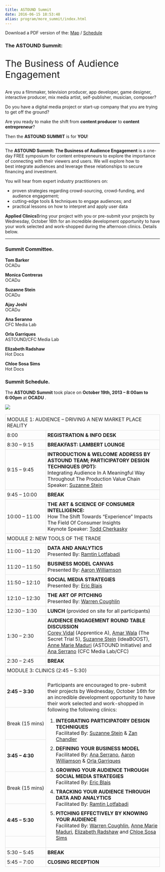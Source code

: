```yaml
---
title: ASTOUND Summit
date: 2016-06-15 18:53:48
alias: program/more_summit/index.html
---
```

<div id="subCarousel" class="carousel slide cover"><div class="carousel-inner"><div class="item active" style="background-image:url(/css/images/carousel-03.jpg); background-position:center 40%;"></div></div></div><div class="container"><div class="moretemplate"><div class="alert alert-info text-center">Download a PDF version of the: <a href="/css/images/summit-map.pdf" class="btn btn-success"><i class="icon-map-marker icon-white"></i> Map</a> / <a href="/css/images/summit-schedule.pdf" class="btn btn-success"><i class="icon-list-alt icon-white"></i> Schedule</a></div></div><div class="container"><div class="moretemplate"><div class="row-fluid"><div class="span6"><div class="padright"><h3 class="featurette-heading">The ASTOUND Summit:</h3><p class="lead" style="font-size:30px">The Business of Audience Engagement</p><p>Are you a filmmaker, television producer, app developer, game designer, interactive producer, mix media artist, self-publisher, musician, composer? </p><p>Do you have a digital media project or start-up company that you are trying to get off the ground?</p><p>Are you ready to make the shift from <strong>content producer</strong> to <strong>content entrepreneur</strong>?  </p><p>Then the <strong>ASTOUND SUMMIT</strong> is for <strong>YOU</strong>!</p><hr /><p>The&nbsp;<strong>ASTOUND&nbsp;Summit: The Business of Audience Engagement</strong>&nbsp;is a one-day FREE symposium&nbsp;for content entrepreneurs to explore the importance of connecting with their viewers and users. We will explore how to best&nbsp;integrate audiences and leverage these relationships to secure financing and investment.</p><p>You will hear from expert industry practitioners on:</p><ul><li>proven strategies regarding crowd-sourcing, crowd-funding, and audience engagement; </li><li>cutting-edge tools &amp; techniques to engage audiences; and</li><li>practical lessons on how to interpret and apply user data </li></ul><p><strong>Applied Clinics</strong>Bring your project with you or pre-submit your projects by Wednesday, October 16th for an incredible development opportunity to have your work selected and work-shopped during the afternoon clinics. Details below. </p><hr /><h3 class="featurette-heading">Summit Committee.</h3>        <div class="row-fluid"><div class="span6 salcomm"><div class="pplface"></div><p class="info"><strong> Tom Barker</strong><br />OCADu<br /></p><div class="pplface"></div><p class="info"><strong> Monica Contreras</strong><br />OCADu<br /></p><div class="pplface"></div><p class="info"><strong> Suzanne Stein</strong><br />OCADu<br /></p><div class="pplface"></div><p class="info"><strong> Ajay Joshi</strong><br />OCADu<br /></p></div><div class="span6 salcomm"><div class="pplface"></div><p class="info"><strong> Ana Seranno</strong><br />CFC Media Lab<br /></p><div class="pplface"></div><p class="info"><strong> Orla Garriques</strong><br />ASTOUND/CFC Media Lab<br /></p><div class="pplface"></div><p class="info"><strong> Elizabeth Radshaw</strong><br />Hot Docs<br /></p><div class="pplface"></div><p class="info"><strong> Chloe Sosa Sims</strong><br />Hot Docs<br /></p></div></div></div></div><div class="span6"><div class="padright"><h3 class="featurette-heading muted">Summit Schedule.</h3><p>The&nbsp;<strong>ASTOUND&nbsp;Summit</strong>&nbsp;took place&nbsp;on <strong>October 19th, 2013 &#8211; 8:00am to 6:00pm</strong>&nbsp;at&nbsp;<strong>OCADU&nbsp;</strong>.</p><style>.agenda th, .agenda td {border: solid 1px #ddd;padding: 5px;}.agenda p.lead {margin: 0 !important;}.agenda .nowrap {white-space: nowrap;}.agenda li {margin-bottom: 10px;}</style><img src="/css/images/astoundsummit.jpg"><table class="agenda"><tbody><tr><td colspan="2"><p class="lead">MODULE 1: AUDIENCE &#8211; DRIVING A NEW MARKET PLACE REALITY</p></td></tr><tr><td class="nowrap">8:00</td><td><strong>REGISTRATION &amp; INFO DESK</strong></td></tr><tr></tr><tr><td class="nowrap">8:30 &#8211; 9:15</td><td><strong>BREAKFAST: LAMBERT LOUNGE</strong></td></tr><tr><td class="nowrap">9:15 &#8211; 9:45</td><td><strong>INTRODUCTION &amp; WELCOME ADDRESS BY ASTOUND TEAM; PARTICIPATORY DESIGN TECHNIQUES (PDT): <br /></strong>Integrating Audience In A Meaningful Way Throughout The Production Value Chain <br />Speaker: <a href="./bio/#stein">Suzanne Stein</a></td></tr><tr><td class="nowrap">9:45 &#8211; 10:00</td><td><strong>BREAK</strong></td></tr><tr><td class="nowrap">10:00 &#8211; 11:00</td><td><strong>THE ART &amp; SCIENCE OF CONSUMER INTELLIGENCE: </strong><br />How The Shift Towards &#8220;Experience&#8221; Impacts The Field Of Consumer Insights<br />Keynote Speaker: <a href="./bio/#toddcherkasky">Todd Cherkasky</a></td></tr><tr><td colspan="2"><p class="lead">MODULE 2: NEW TOOLS OF THE TRADE</p></td></tr><tr><td class="nowrap">11:00 &#8211; 11:20</td><td><strong>DATA AND ANALYTICS</strong><br />Presented By: <a href="./bio/#ramtinlotfabadi">Ramtin Lotfabadi</a></td></tr><tr><td class="nowrap">11:20 &#8211; 11:50</td><td><strong>BUSINESS MODEL CANVAS</strong><br />Presented By: <a href="./bio/#aaronwilliamson">Aaron Williamson</a></td></tr><tr><td class="nowrap">11:50 &#8211; 12:10</td><td><strong>SOCIAL MEDIA STRATEGIES</strong><br />Presented By: <a href="./bio/#ericleoblais">Eric Blais</a></td></tr><tr><td class="nowrap">12:10 &#8211; 12:30</td><td><strong>THE ART OF PITCHING</strong><br />Presented By: <a href="./bio/#warrencoughlin">Warren Coughlin</a></td></tr><tr><td class="nowrap">12:30 &#8211; 1:30</td><td><strong>LUNCH </strong>(provided on site for all participants)</td></tr><tr><td class="nowrap">1:30 &#8211; 2:30</td><td><strong>AUDIENCE ENGAGEMENT ROUND TABLE DISCUSSION</strong><br /><a href="./bio/#coreyvidal">Corey Vidal</a> (Apprentice A), <a href="./bio/#amarwala">Amar Wala</a> (The Secret Trial 5),&nbsp;<a href="./bio/#stein">Suzanne Stein</a> (ideaBOOST), <a href="./bio/#annemarie">Anne Marie Maduri</a> (ASTOUND Initiative) and <a href="./bio/#aserrano">Ana Serrano</a> (CFC Media Lab/CFC)</td></tr><tr><td class="nowrap">2:30 &#8211; 2:45</td><td><strong>BREAK</strong></td></tr><tr><td colspan="2"><p class="lead">MODULE 3: CLINICS (2:45 &#8211; 5:30)</p></td></tr><tr><td class="nowrap"><strong>2:45 &#8211; 3:30</strong></td><td rowspan="6"><p>Participants are encouraged to pre-submit their projects by Wednesday, October 16th for an incredible development opportunity to have their work selected and work-shopped in following the following clinics:&nbsp;</p><ol><li><strong>INTEGRATING PARTICIPATORY DESIGN TECHNIQUES</strong><br />Facilitated By: <a href="./bio/#stein">Suzanne Stein</a> &amp; <a href="./bio/#zanchandler">Zan Chandler</a></li><li><strong>DEFINING YOUR BUSINESS MODEL</strong><br />Facilitated By: <a href="./bio/#aserrano">Ana Serrano</a>, <a href="./bio/#aaronwilliamson">Aaron Williamson</a> &amp; <a href="./bio/#orla">Orla Garriques</a></li><li><strong>GROWING YOUR AUDIENCE THROUGH SOCIAL MEDIA STRATEGIES </strong><br />Facilitated By: <a href="./bio/#ericleoblais">Eric Blais</a></li><li><strong>TRACKING YOUR AUDIENCE THROUGH DATA AND ANALYTICS</strong><br />Facilitated By: <a href="./bio/#ramtinlotfabadi">Ramtin Lotfabadi</a></li><li><strong>PITCHING EFFECTIVELY BY KNOWING YOUR AUDIENCE</strong><br />Facilitated By: <a href="./bio/#warrencoughlin">Warren Coughlin</a>,&nbsp;<a href="./bio/#annemarie">Anne Marie Maduri</a>, <a href="./bio/#radshaw">Elizabeth Radshaw</a> and <a href="./bio/#sosa">Chloe Sosa Sims</a></li><ol></ol></ol></td></tr><tr><td class="nowrap">Break (15 mins)</td></tr><tr><td class="nowrap"><strong>3:45 &#8211; 4:30</strong></td></tr><tr><td class="nowrap">Break (15 mins)</td></tr><tr><td class="nowrap"><strong>4:45 &#8211; 5:30</strong></td></tr><tr><td></td></tr><tr><td class="nowrap">5:30 &#8211; 5:45</td><td><strong>BREAK</strong></td></tr><tr><td class="nowrap">5:45 &#8211; 7:00</td><td><strong>CLOSING RECEPTION</strong></td></tr></tbody></table> </div></div></div></div></div></div>
